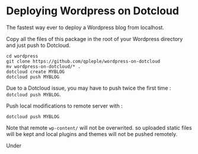 Deploying Wordpress on Dotcloud
===============================

The fastest way ever to deploy a Wordpress blog from localhost.

Copy all the files of this package in the root of your Wordpress directory and just push to Dotcloud.

    cd wordpress
    git clone https://github.com/qpleple/wordpress-on-dotcloud
    mv wordpress-on-dotcloud/* .
    dotcloud create MYBLOG
    dotcloud push MYBLOG

Due to a Dotcloud issue, you may have to push twice the first time : ``dotcloud push MYBLOG``.
    
Push local modifications to remote server with :

    dotcloud push MYBLOG
    
Note that remote ``wp-content/`` will not be overwrited. so uploaded static files will be kept and local plugins and themes will not be pushed remotely.

Under